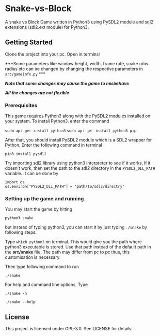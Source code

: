 # Snake-vs-Block

A snake vs Block Game written in Python3 using PySDL2 module and sdl2 extensions (sdl2.ext module) for Python3.

## Getting Started
Clone the project into your pc. Open in terminal

***Some parameters like window height, width, frame rate, snake orbs radius etc can be changed by changing the respective parameters in `src/gameinfo.py` ***

***Note that some changes may cause the game to misbehave***

***__All the changes are not flexible__***

### Prerequisites
This game requires Python3 along with the PySDL2 modules installed on your system. To install Python3, enter the command

`sudo apt-get install python3`
`sudo apt-get install python3-pip`

After that, you should install PySDL2 module which is a SDL2 wrapper for Python. Enter the following command in terminal

`pip3 install pysdl2`

Try importing sdl2 library using python3 interpreter to see if it works. If it doesn't work, then set the path to the sdl2 directory in the `PYSDL2_DLL_PATH` variable. It can be done by

```
import os
os.environ["PYSDL2_DLL_PATH"] = "path/to/sdl2/directry"
```

### Setting up the game and running
You may start the game by hitting

`python3 snake`

but instead of typing python3, you can start it by just typing `./snake` by following steps.

Type `which python3` on terminal.
This would give you the path where python3 executable is stored. Use that path instead of the default path in the __src/snake__ file.
The path may differ from pc to pc thus, this customisation is necessary.

Then type following command to run

`./snake`

For help and command line options, Type 

`./snake -h`

`./snake --help`

## License
This project is licensed under GPL-3.0. See LICENSE for details.
